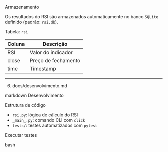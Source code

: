 Armazenamento

Os resultados do RSI são armazenados automaticamente no banco `SQLite` definido (padrão: `rsi.db`).

Tabela: `rsi`

| Coluna | Descrição           |
|--------|---------------------|
| RSI    | Valor do indicador  |
| close  | Preço de fechamento |
| time   | Timestamp            |


---

6. docs/desenvolvimento.md

markdown
Desenvolvimento

Estrutura de código

- `rsi.py`: lógica de cálculo do RSI
- `_main_.py`: comando CLI com `click`
- `tests/`: testes automatizados com `pytest`

Executar testes

bash
